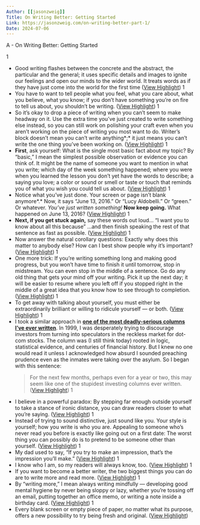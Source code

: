 ```yaml
---
Author: [[jasonzweig]]
Title: On Writing Better: Getting Started
Link: https://jasonzweig.com/on-writing-better-part-1/
Date: 2024-07-06
---
```

A - On Writing Better: Getting Started

1
- Good writing flashes between the concrete and the abstract, the particular and the general; it uses specific details and images to ignite our feelings and open our minds to the wider world. It treats words as if they have just come into the world for the first time ([View Highlight](https://read.readwise.io/read/01gw4y8847yp6dxst9hrrvmsmw))
1
- You have to want to tell people what you feel, what you care about, what you believe, what you know; if you don’t have something you’re on fire to tell us about, you shouldn’t be writing. ([View Highlight](https://read.readwise.io/read/01gw4y9fa52zxt18ch3mcja7yw))
1
- So it’s okay to drop a piece of writing when you can’t seem to make headway on it. Use the extra time you’ve just created to write something else instead, so you can still work on polishing your craft even when you aren’t working on the piece of writing you most want to do. Writer’s block doesn’t mean you can’t write anything*;* it just means you can’t write the one thing you’ve been working on. ([View Highlight](https://read.readwise.io/read/01gw4yb5aasgcb5kjtgwdkrbjs))
1
- **First**, ask yourself: What is the single most basic fact about my topic? By “basic,” I mean the simplest possible observation or evidence you can think of. It might be the name of someone you want to mention in what you write; which day of the week something happened; where you were when you learned the lesson you don’t yet have the words to describe; a saying you love; a color or sound or smell or taste or touch that reminds you of what you wish you could tell us about. ([View Highlight](https://read.readwise.io/read/01gw4yc0mskg0kdgv6atjxw08w))
1
- Notice what you’ve just done. Your screen or page isn’t blank anymore*.* Now, it says “June 13, 2016.” Or “Lucy Aldobelli.” Or “green.” Or whatever.
  *You’ve just written something!*
  **Now keep going.** What happened on June 13, 2016? ([View Highlight](https://read.readwise.io/read/01gw4ye44z1z30dv1b7kvyydy7))
1
- **Next, if you get stuck again,** say these words out loud…
  “I want you to know about all this because”
  …and then finish speaking the rest of that sentence as fast as possible. ([View Highlight](https://read.readwise.io/read/01gw4yfc08n78fw637jha9mp4x))
1
- Now answer the natural corollary questions: Exactly why does this matter to anybody else? How can I best show people why it’s important? ([View Highlight](https://read.readwise.io/read/01gw4yfp8rmp2nr99mfhbpmhp0))
1
- One more trick: If you’re writing something long and making good progress, but you won’t have time to finish it until tomorrow, stop in midstream. You can even stop in the middle of a sentence. Go do any old thing that gets your mind off your writing. Pick it up the next day; it will be easier to resume where you left off if you stopped right in the middle of a great idea that you know how to see through to completion. ([View Highlight](https://read.readwise.io/read/01gw4yh77hmgh98bsf4gs8x0vd))
1
- To get away with talking about yourself, you must either be extraordinarily brilliant or willing to ridicule yourself — or both. ([View Highlight](https://read.readwise.io/read/01gw4yk92wjz02p5hg1rzew931))
1
- I took a similar approach in **[one of the most deadly-serious columns I’ve ever written](http://jasonzweig.com/from-the-archives-baloney-com/)**. In 1999, I was desperately trying to discourage investors from turning into speculators in the reckless market for dot-com stocks. The column was (I still think today) rooted in logic, statistical evidence, and centuries of financial history. But I knew no one would read it unless I acknowledged how absurd I sounded preaching prudence even as the inmates were taking over the asylum. So I began with this sentence:
  > For the next few months, perhaps even for a year or two, this may seem like one of the stupidest investing columns ever written. ([View Highlight](https://read.readwise.io/read/01gw4ynm7fmfseexwx116qhrjx))
1
- I believe in a powerful paradox: By stepping far enough outside yourself to take a stance of ironic distance, you can draw readers closer to what you’re saying. ([View Highlight](https://read.readwise.io/read/01gw4yp5qkqeq4vpgcf96qh139))
1
- Instead of trying to sound distinctive, just sound like you. Your style is yourself; how you write is who you are. Appealing to someone who’s never read you before is exactly like going out on a first date: The worst thing you can possibly do is to pretend to be someone other than yourself. ([View Highlight](https://read.readwise.io/read/01gw4ypg4mzz11fesmvtadbven))
1
- My dad used to say, “If you try to make an impression, that’s the impression you’ll make.” ([View Highlight](https://read.readwise.io/read/01gw4ypxcfan222vjtr4rggnpq))
1
- I know who I am, so my readers will always know, too. ([View Highlight](https://read.readwise.io/read/01gw4yrhff5twvqdhv6x02y5ap))
1
- If you want to become a better writer, the two biggest things you can do are to write more and read more. ([View Highlight](https://read.readwise.io/read/01gw4ys99vmtfsqs57xchqf4a6))
1
- By “writing more,” I mean always writing mindfully — developing good mental hygiene by never being sloppy or lazy, whether you’re tossing off an email, putting together an office memo, or writing a note inside a birthday card. ([View Highlight](https://read.readwise.io/read/01gw4yshgnkz9pw7xhw3z23mct))
1
- Every blank screen or empty piece of paper, no matter what its purpose, offers a new possibility to try being fresh and original. ([View Highlight](https://read.readwise.io/read/01gw4ysx33hbq5srjcmkxqpc1f))
